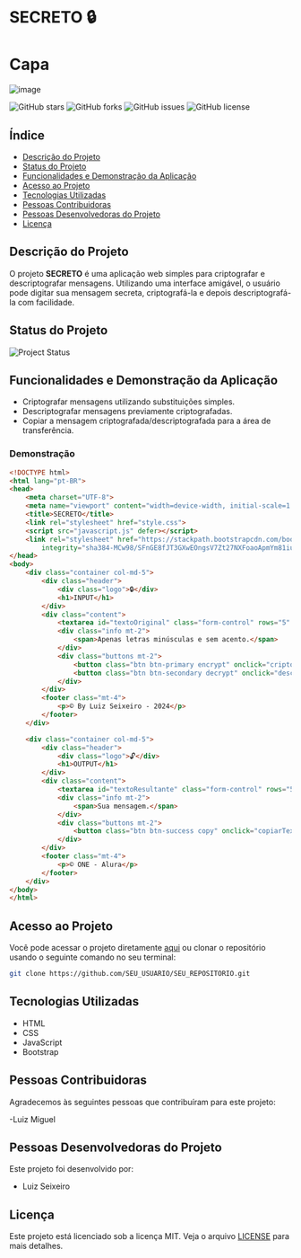 # SECRETO 🔒
# Capa
![image](https://github.com/LUIZ-SEIXEIRO/Projeto-Oracle/assets/113383806/6ecc564a-ea18-43c3-8658-11ffa4587759)

![GitHub stars](https://img.shields.io/github/stars/SEU_USUARIO/SEU_REPOSITORIO)
![GitHub forks](https://img.shields.io/github/forks/SEU_USUARIO/SEU_REPOSITORIO)
![GitHub issues](https://img.shields.io/github/issues/SEU_USUARIO/SEU_REPOSITORIO)
![GitHub license](https://img.shields.io/github/license/SEU_USUARIO/SEU_REPOSITORIO)

## Índice
- [Descrição do Projeto](#descrição-do-projeto)
- [Status do Projeto](#status-do-projeto)
- [Funcionalidades e Demonstração da Aplicação](#funcionalidades-e-demonstração-da-aplicação)
- [Acesso ao Projeto](#acesso-ao-projeto)
- [Tecnologias Utilizadas](#tecnologias-utilizadas)
- [Pessoas Contribuidoras](#pessoas-contribuidoras)
- [Pessoas Desenvolvedoras do Projeto](#pessoas-desenvolvedoras-do-projeto)
- [Licença](#licença)

## Descrição do Projeto
O projeto **SECRETO** é uma aplicação web simples para criptografar e descriptografar mensagens. Utilizando uma interface amigável, o usuário pode digitar sua mensagem secreta, criptografá-la e depois descriptografá-la com facilidade.

## Status do Projeto
![Project Status](https://img.shields.io/badge/status-em%20desenvolvimento-yellow)

## Funcionalidades e Demonstração da Aplicação
- Criptografar mensagens utilizando substituições simples.
- Descriptografar mensagens previamente criptografadas.
- Copiar a mensagem criptografada/descriptografada para a área de transferência.

### Demonstração
```html
<!DOCTYPE html>
<html lang="pt-BR">
<head>
    <meta charset="UTF-8">
    <meta name="viewport" content="width=device-width, initial-scale=1.0">
    <title>SECRETO</title>
    <link rel="stylesheet" href="style.css">
    <script src="javascript.js" defer></script>
    <link rel="stylesheet" href="https://stackpath.bootstrapcdn.com/bootstrap/4.1.3/css/bootstrap.min.css"
        integrity="sha384-MCw98/SFnGE8fJT3GXwEOngsV7Zt27NXFoaoApmYm81iuXoPkFOJwJ8ERdknLPMO" crossorigin="anonymous">
</head>
<body>
    <div class="container col-md-5">
        <div class="header">
            <div class="logo">🔒</div>
            <h1>INPUT</h1>
        </div>
        <div class="content">
            <textarea id="textoOriginal" class="form-control" rows="5" placeholder="Digite sua mensagem secreta"></textarea>
            <div class="info mt-2">
                <span>Apenas letras minúsculas e sem acento.</span>
            </div>
            <div class="buttons mt-2">
                <button class="btn btn-primary encrypt" onclick="criptografar()">Criptografar</button>
                <button class="btn btn-secondary decrypt" onclick="descriptografar()">Descriptografar</button>
            </div>
        </div>
        <footer class="mt-4">
            <p>© By Luiz Seixeiro - 2024</p>
        </footer>
    </div>

    <div class="container col-md-5">
        <div class="header">
            <div class="logo">🔓</div>
            <h1>OUTPUT</h1>
        </div>
        <div class="content">
            <textarea id="textoResultante" class="form-control" rows="5" placeholder="Nenhum texto identificado"></textarea>
            <div class="info mt-2">
                <span>Sua mensagem.</span>
            </div>
            <div class="buttons mt-2">
                <button class="btn btn-success copy" onclick="copiarTexto()">Copiar</button>
            </div>
        </div>
        <footer class="mt-4">
            <p>© ONE - Alura</p>
        </footer>
    </div>
</body>
</html>
```

## Acesso ao Projeto
Você pode acessar o projeto diretamente [aqui](https://github.com/SEU_USUARIO/SEU_REPOSITORIO) ou clonar o repositório usando o seguinte comando no seu terminal:

```bash
git clone https://github.com/SEU_USUARIO/SEU_REPOSITORIO.git
```

## Tecnologias Utilizadas
- HTML
- CSS
- JavaScript
- Bootstrap

## Pessoas Contribuidoras
Agradecemos às seguintes pessoas que contribuíram para este projeto:

-Luiz Miguel

## Pessoas Desenvolvedoras do Projeto
Este projeto foi desenvolvido por:

- Luiz Seixeiro

## Licença
Este projeto está licenciado sob a licença MIT. Veja o arquivo [LICENSE](LICENSE) para mais detalhes.
